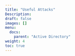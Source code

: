 ```yaml
---
title: "Useful Attacks"
Description: 
draft: false
images: []
menu:
  docs:
    parent: "Active Directory"
weight: 4
toc: true
---
```



